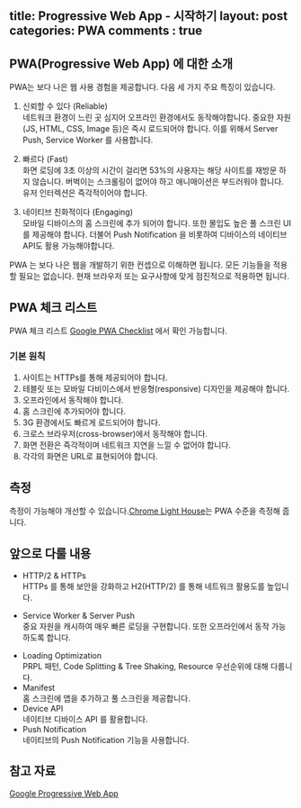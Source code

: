 title: Progressive Web App - 시작하기
layout: post
categories: PWA
comments : true
---

## PWA(Progressive Web App) 에 대한 소개
PWA는 보다 나은 웹 사용 경험을 제공합니다. 다음 세 가지 주요 특징이 있습니다.

1. 신뢰할 수 있다 (Reliable)  
네트워크 환경이 느린 곳 심지어 오프라인 환경에서도 동작해야합니다. 중요한 자원(JS, HTML, CSS, Image 등)은 즉시 로드되어야 합니다. 이를 위해서 Server Push, Service Worker 를 사용합니다.

2. 빠르다 (Fast)  
화면 로딩에 3초 이상의 시간이 걸리면 53%의 사용자는 해당 사이트를 재방문 하지 않습니다. 버벅이는 스크롤링이 없어야 하고 애니매이션은 부드러워야 합니다. 유저 인터렉션은 즉각적이어야 합니다.

3. 네이티브 친화적이다 (Engaging)  
모바일 디바이스의 홈 스크린에 추가 되어야 합니다. 또한 몰입도 높은 풀 스크린 UI를 제공해야 합니다. 더불어 Push Notification 을 비롯하여 디바이스의 네이티브 API도 활용 가능해야합니다.

PWA 는 보다 나은 웹을 개발하기 위한 컨셉으로 이해하면 됩니다. 모든 기능들을 적용할 필요는 없습니다. 현재 브라우저 또는 요구사항에 맞게 점진적으로 적용하면 됩니다.

## PWA 체크 리스트

PWA 체크 리스트 [Google PWA Checklist](https://developers.google.com/web/progressive-web-apps/checklist) 에서 확인 가능합니다.

### 기본 원칙
1. 사이트는 HTTPs를 통해 제공되어야 합니다.
2. 테블릿 또는 모바일 다비이스에서 반응형(responsive) 디자인을 제공해야 합니다.  
3. 오프라인에서 동작해야 합니다.
4. 홈 스크린에 추가되어야 합니다.
5. 3G 환경에서도 빠르게 로드되어야 합니다.
6. 크로스 브라우저(cross-browser)에서 동작해야 합니다.
7. 화면 전환은 즉각적이며 네트워크 지연을 느낄 수 없어야 합니다.
8. 각각의 화면은 URL로 표현되어야 합니다.

## 측정
측정이 가능해야 개선할 수 있습니다.[Chrome Light House](https://developers.google.com/web/tools/lighthouse/)는 PWA 수준을 측정해 줍니다.

## 앞으로 다룰 내용
- HTTP/2 & HTTPs  
HTTPs 를 통해 보안을 강화하고 H2(HTTP/2) 를 통해 네트워크 활용도를 높입니다.
* Service Worker & Server Push  
중요 자원을 캐시하여 매우 빠른 로딩을 구현합니다. 또한 오프라인에서 동작 가능하도록 합니다.
- Loading Optimization  
PRPL 패턴, Code Splitting & Tree Shaking, Resource 우선순위에 대해 다룹니다.
- Manifest  
홈 스크린에 앱을 추가하고 풀 스크린을 제공합니다.
- Device API  
네이티브 디바이스 API 를 활용합니다.
- Push Notification  
네이티브의 Push Notification 기능을 사용합니다.

## 참고 자료
[Google Progressive Web App](https://developers.google.com/web/progressive-web-apps/)
